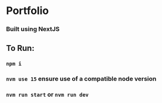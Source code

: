 # Portfolio

### Built using NextJS

## To Run:
### `npm i`
### `nvm use 15` ensure use of a compatible node version
### `nvm run start` or `nvm run dev`
